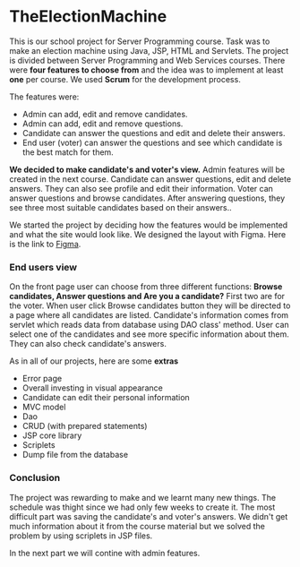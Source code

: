 # TheElectionMachine
This is our school project for Server Programming course. Task was to make an election machine using Java, JSP, HTML and Servlets. The project is divided between Server Programming and Web Services courses. There were **four features to choose from** and the idea was to implement at least **one** per course. We used **Scrum** for the development process.

The features were:

 -  Admin can add, edit and remove candidates.
 -  Admin can add, edit and remove questions.
 -  Candidate can answer the questions and edit and delete their answers.
 -  End user (voter) can answer the questions and see which candidate is the best match for them.

**We decided to make candidate's and voter's view.** Admin features will be created in the next course. 
Candidate can answer questions, edit and delete answers. They can also see profile and edit their information. 
Voter can answer questions and browse candidates. After answering questions, they see three most suitable candidates based on their answers..

We started the project by deciding how the features would be implemented and what the site would look like. We designed the layout with Figma. Here is the link to [Figma](https://www.figma.com/file/OV6hQmNGV3PbAVEQjBtPgV/Election-Machine-Frontpage?node-id=0%3A1).

### End users view

On the front page user can choose from three different functions: **Browse candidates, Answer questions and Are you a candidate?** First two are for the voter.
When user click Browse candidates button they will be directed to a page where all candidates are listed. Candidate's information comes from servlet which reads data from database using DAO class' method. User can select one of the candidates and see more specific information about them. They can also check candidate's answers. 

As in all of our projects, here are some **extras**
 * Error page 
 * Overall investing in visual appearance
 * Candidate can edit their personal information
 * MVC model
 * Dao
 * CRUD (with prepared statements)
 * JSP core library
 * Scriplets
 * Dump file from the database


### Conclusion

The project was rewarding to make and we learnt many new things. The schedule was thight since we had only few weeks to create it. The most difficult part was saving the candidate's and voter's answers. We didn't get much information about it from the course material but we solved the problem by using scriplets in JSP files. 

In the next part we will contine with admin features.
